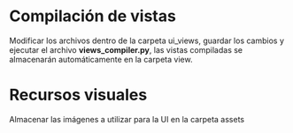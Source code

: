 # Compilación de vistas
Modificar los archivos dentro de la carpeta ui_views, guardar los cambios y ejecutar el archivo **views_compiler.py**, las vistas compiladas se almacenarán automáticamente en la carpeta view.

# Recursos visuales
Almacenar las imágenes a utilizar para la UI en la carpeta assets
